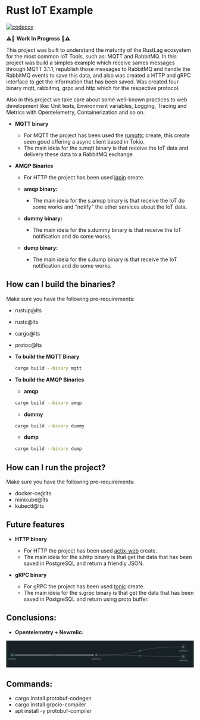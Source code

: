 # Rust IoT Example

[![codecov](https://codecov.io/gh/ralvescosta/rust_iot/branch/main/graph/badge.svg?token=V2P3HX5DEU)](https://codecov.io/gh/ralvescosta/rust_iot)

:warning::construction: **Work In Progress** :construction::warning:

This project was built to understand the maturity of the RustLag ecosystem for the most common IoT Tools, such as: MQTT and RabbitMQ. In this project was build a simples example which receive sames messages through MQTT 3.1.1, republish those messages to RabbitMQ and handle the RabbitMQ events to save this data, and also was created a HTTP and gRPC interface to get the information that has been saved. Was created four binary mqtt, rabbitmq, grpc and http which for the respective protocol.

Also in this project we take care about some well-known practices to web development like: Unit tests, Environment variables, Logging, Tracing and Metrics with Opentelemetry, Containerization and so on.

- **MQTT binary**

  - For MQTT the project has been used the [rumqttc](https://crates.io/crates/rumqttc) create, this create seen good offering a async client based in Tokio.
  - The main ideia for the s.mqtt binary is that receive the IoT data and delivery these data to a RabbitMQ exchange

- **AMQP Binaries**

  - For HTTP the project has been used [lapin](https://crates.io/crates/lapin) create.

  - **amqp binary:**

    - The main ideia for the s.amqp binary is that receive the IoT do some works and "notify" the other services about the IoT data.

  - **dummy binary:**

    - The main ideia for the s.dummy binary is that receive the IoT notification and do some works.
  
  - **dump binary:**

    - The main ideia for the s.dump binary is that receive the IoT notification and do some works.

## How can I build the binaries?

Make sure you have the following pre-requirements:

  - rustup@lts
  - rustc@lts
  - cargo@lts
  - protoc@lts

- **To build the MQTT Binary**

  ```bash
  cargo build --binary mqtt
  ```

- **To build the AMQP Binaries**

  - **amqp**

  ```bash
  cargo build --binary amqp
  ```

  - **dummy**

  ```bash
  cargo build --binary dummy
  ```

  - **dump**

  ```bash
  cargo build --binary dump
  ```

## How can I run the project?

Make sure you have the following pre-requirements:

  - docker-ce@lts
  - minikube@lts
  - kubectl@lts

## Future features

- **HTTP binary**

  - For HTTP the project has been used [actix-web](https://crates.io/crates/actix-web) create.
  - The main ideia for the s.http binary is that get the data that has been saved in PostgreSQL and return a friendly JSON.

- **gRPC binary**

  - For gRPC the project has been used [tonic](https://crates.io/crates/tonic) create.
  - The main ideia for the s.grpc binary is that get the data that has been saved in PostgreSQL and return using proto buffer.

## Conclusions:

- **Opentelemetry + Newrelic:**

<p align="center">
 <img src="./.docs/otel.png" alt="newrelic-opentelemetry"/> 
</p>

## Commands:

- cargo install protobuf-codegen
- cargo install grpcio-compiler
- apt install -y protobuf-compiler